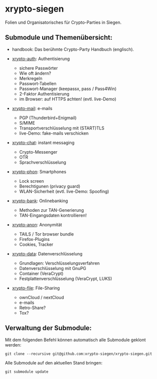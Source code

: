 # xrypto-siegen

Folien und Organisatorisches für Crypto-Parties in Siegen.

## Submodule und Themenübersicht:
* handbook: Das berühmte Crypto-Party Handbuch (englisch).

* [xrypto-auth](https://github.com/xrypto-siegen/xrypto-auth): Authentisierung
  * sichere Passwörter
  * Wie oft ändern?
  * Merkregeln
  * Passwort-Tabellen
  * Passwort-Manager (keepassx, pass / Pass4Win)
  * 2-Faktor Authentisierung
  * im Browser: auf HTTPS achten! (evtl. live-Demo)

* [xrypto-mail](https://github.com/xrypto-siegen/xrypto-mail): e-mails
  * PGP (Thunderbird+Enigmail)
  * S/MIME
  * Transportverschlüsselung mit (START)TLS
  * live-Demo: fake-mails verschicken

* [xrypto-chat](https://github.com/xrypto-siegen/xrypto-chat): instant messaging
  * Crypto-Messenger
  * OTR
  * Sprachverschlüsselung

* [xrypto-phon](https://github.com/xrypto-siegen/xrypto-phon): Smartphones
  * Lock screen
  * Berechtigunen (privacy guard)
  * WLAN-Sicherheit (evtl. live-Demo: Spoofing)

* [xrypto-bank](https://github.com/xrypto-siegen/xrypto-bank): Onlinebanking
  * Methoden zur TAN-Generierung
  * TAN-Eingangsdaten kontrollieren!

* [xrypto-anon](https://github.com/xrypto-siegen/xrypto-anon): Anonymität
  * TAILS / Tor browser bundle
  * Firefox-Plugins
  * Cookies, Tracker

* [xrypto-data](https://github.com/xrypto-siegen/xrypto-data): Datenverschlüsselung
  * Grundlagen: Verschlüsselungsverfahren
  * Datenverschlüsselung mit GnuPG
  * Container (VeraCrypt)
  * Festplattenverschlüsselung (VeraCrypt, LUKS)

* [xrypto-file](https://github.com/xrypto-siegen/xrypto-file): File-Sharing
  * ownCloud / nextCloud
  * e-mails
  * Retro-Share?
  * Tox?

## Verwaltung der Submodule:
Mit dem folgenden Befehl können automatisch alle Submodule geklont werden:
```
git clone --recursive git@github.com:xrypto-siegen/xrypto-siegen.git
```

Alle Submodule auf den aktuellen Stand bringen:
```
git submodule update
```
